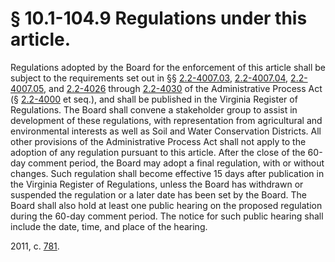 # § 10.1-104.9 Regulations under this article.

<p>Regulations adopted by the Board for the enforcement of this article shall be subject to the requirements set out in §§ <a href='http://law.lis.virginia.gov/vacode/2.2-4007.03/'>2.2-4007.03</a>, <a href='http://law.lis.virginia.gov/vacode/2.2-4007.04/'>2.2-4007.04</a>, <a href='http://law.lis.virginia.gov/vacode/2.2-4007.05/'>2.2-4007.05</a>, and <a href='http://law.lis.virginia.gov/vacode/2.2-4026/'>2.2-4026</a> through <a href='http://law.lis.virginia.gov/vacode/2.2-4030/'>2.2-4030</a> of the Administrative Process Act (§ <a href='http://law.lis.virginia.gov/vacode/2.2-4000/'>2.2-4000</a> et seq.), and shall be published in the Virginia Register of Regulations. The Board shall convene a stakeholder group to assist in development of these regulations, with representation from agricultural and environmental interests as well as Soil and Water Conservation Districts. All other provisions of the Administrative Process Act shall not apply to the adoption of any regulation pursuant to this article. After the close of the 60-day comment period, the Board may adopt a final regulation, with or without changes. Such regulation shall become effective 15 days after publication in the Virginia Register of Regulations, unless the Board has withdrawn or suspended the regulation or a later date has been set by the Board. The Board shall also hold at least one public hearing on the proposed regulation during the 60-day comment period. The notice for such public hearing shall include the date, time, and place of the hearing.</p><p>2011, c. <a href='http://lis.virginia.gov/cgi-bin/legp604.exe?111+ful+CHAP0781'>781</a>.</p>